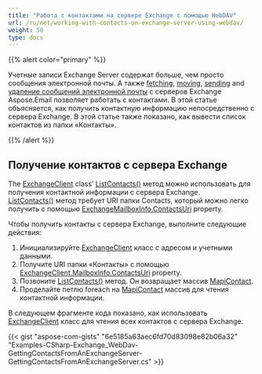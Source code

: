 ```yaml
---
title: "Работа с контактами на сервере Exchange с помощью WebDAV"
url: /ru/net/working-with-contacts-on-exchange-server-using-webdav/
weight: 50
type: docs
---
```



{{% alert color="primary" %}}

Учетные записи Exchange Server содержат больше, чем просто сообщения электронной почты. А также [fetching](/email/net/working-with-exchange-mailbox-and-messages-using-webdav/#fetch-messages-from-an-exchange-server-mailbox), [moving](/email/net/working-with-exchange-mailbox-and-messages-using-webdav/#moving-messages), [sending](/email/net/working-with-exchange-mailbox-and-messages-using-webdav/#sending-email-messages) and [удаление сообщений электронной почты](/email/net/working-with-exchange-mailbox-and-messages-using-webdav/#deleting-messages) с серверов Exchange Aspose.Email позволяет работать с контактами. В этой статье объясняется, как получить контактную информацию непосредственно с сервера Exchange. В этой статье также показано, как вывести список контактов из папки «Контакты».

{{% /alert %}}
## **Получение контактов с сервера Exchange**
The [ExchangeClient](https://apireference.aspose.com/email/net/aspose.email.clients.exchange.dav/exchangeclient) class’ [ListContacts()](https://apireference.aspose.com/email/net/aspose.email.clients.exchange.dav/exchangeclient/methods/listcontacts) метод можно использовать для получения контактной информации с сервера Exchange. [ListContacts()](https://apireference.aspose.com/email/net/aspose.email.clients.exchange.dav/exchangeclient/methods/listcontacts) метод требует URI папки Contacts, который можно легко получить с помощью [ExchangeMailboxInfo.ContactsUri](https://apireference.aspose.com/email/net/aspose.email.clients.exchange/exchangemailboxinfo/properties/contactsuri) property.

Чтобы получить контакты с сервера Exchange, выполните следующие действия:

1. Инициализируйте [ExchangeClient](https://apireference.aspose.com/email/net/aspose.email.clients.exchange.dav/exchangeclient) класс с адресом и учетными данными.
1. Получите URI папки «Контакты» с помощью [ExchangeClient.MailboxInfo.ContactsUri](https://apireference.aspose.com/email/net/aspose.email.clients.exchange/exchangemailboxinfo/properties/contactsuri) property.
1. Позвоните [ListContacts()](https://apireference.aspose.com/email/net/aspose.email.clients.exchange.dav/exchangeclient/methods/listcontacts) метод. Он возвращает массив [MapiContact](https://apireference.aspose.com/email/net/aspose.email.mapi/mapicontact).
1. Проделайте петлю foreach на [MapiContact](https://apireference.aspose.com/email/net/aspose.email.mapi/mapicontact) массив для чтения контактной информации.

В следующем фрагменте кода показано, как использовать [ExchangeClient](https://apireference.aspose.com/email/net/aspose.email.clients.exchange.dav/exchangeclient) класс для чтения всех контактов с сервера Exchange.



{{< gist "aspose-com-gists" "6e5185a63aec6fd70d83098e82b06a32" "Examples-CSharp-Exchange_WebDav-GettingContactsFromAnExchangeServer-GettingContactsFromAnExchangeServer.cs" >}}
